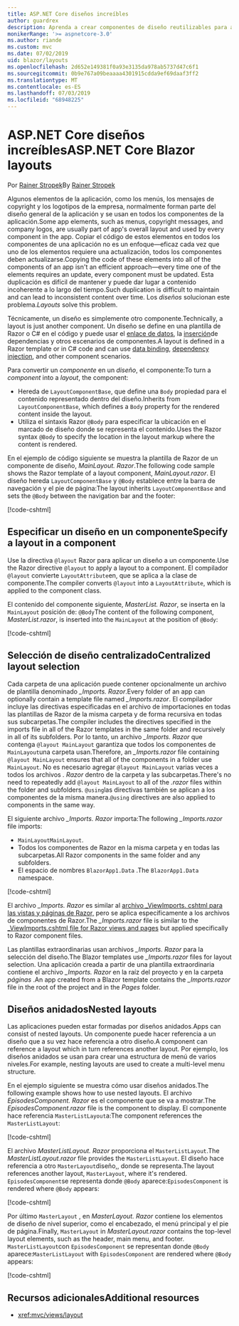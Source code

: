 ```yaml
---
title: ASP.NET Core diseños increíbles
author: guardrex
description: Aprenda a crear componentes de diseño reutilizables para aplicaciones increíbles.
monikerRange: '>= aspnetcore-3.0'
ms.author: riande
ms.custom: mvc
ms.date: 07/02/2019
uid: blazor/layouts
ms.openlocfilehash: 2d652e149381f0a93e3135da978ab5737d47c6f1
ms.sourcegitcommit: 0b9e767a09beaaaa4301915cdda9ef69daaf3ff2
ms.translationtype: MT
ms.contentlocale: es-ES
ms.lasthandoff: 07/03/2019
ms.locfileid: "68948225"
---
```

# <a name="aspnet-core-blazor-layouts"></a><span data-ttu-id="7ffd0-103">ASP.NET Core diseños increíbles</span><span class="sxs-lookup"><span data-stu-id="7ffd0-103">ASP.NET Core Blazor layouts</span></span>

<span data-ttu-id="7ffd0-104">Por [Rainer Stropek](https://www.timecockpit.com)</span><span class="sxs-lookup"><span data-stu-id="7ffd0-104">By [Rainer Stropek](https://www.timecockpit.com)</span></span>

<span data-ttu-id="7ffd0-105">Algunos elementos de la aplicación, como los menús, los mensajes de copyright y los logotipos de la empresa, normalmente forman parte del diseño general de la aplicación y se usan en todos los componentes de la aplicación.</span><span class="sxs-lookup"><span data-stu-id="7ffd0-105">Some app elements, such as menus, copyright messages, and company logos, are usually part of app's overall layout and used by every component in the app.</span></span> <span data-ttu-id="7ffd0-106">Copiar el código de estos elementos en todos los componentes de una aplicación no es un enfoque&mdash;eficaz cada vez que uno de los elementos requiere una actualización, todos los componentes deben actualizarse.</span><span class="sxs-lookup"><span data-stu-id="7ffd0-106">Copying the code of these elements into all of the components of an app isn't an efficient approach&mdash;every time one of the elements requires an update, every component must be updated.</span></span> <span data-ttu-id="7ffd0-107">Esta duplicación es difícil de mantener y puede dar lugar a contenido incoherente a lo largo del tiempo.</span><span class="sxs-lookup"><span data-stu-id="7ffd0-107">Such duplication is difficult to maintain and can lead to inconsistent content over time.</span></span> <span data-ttu-id="7ffd0-108">Los *diseños* solucionan este problema.</span><span class="sxs-lookup"><span data-stu-id="7ffd0-108">*Layouts* solve this problem.</span></span>

<span data-ttu-id="7ffd0-109">Técnicamente, un diseño es simplemente otro componente.</span><span class="sxs-lookup"><span data-stu-id="7ffd0-109">Technically, a layout is just another component.</span></span> <span data-ttu-id="7ffd0-110">Un diseño se define en una plantilla de Razor o C# en el código y puede usar el [enlace de datos](xref:blazor/components#data-binding), la [inserción](xref:blazor/dependency-injection)de dependencias y otros escenarios de componentes.</span><span class="sxs-lookup"><span data-stu-id="7ffd0-110">A layout is defined in a Razor template or in C# code and can use [data binding](xref:blazor/components#data-binding), [dependency injection](xref:blazor/dependency-injection), and other component scenarios.</span></span>

<span data-ttu-id="7ffd0-111">Para convertir un *componente* en un *diseño*, el componente:</span><span class="sxs-lookup"><span data-stu-id="7ffd0-111">To turn a *component* into a *layout*, the component:</span></span>

* <span data-ttu-id="7ffd0-112">Hereda de `LayoutComponentBase`, que define una `Body` propiedad para el contenido representado dentro del diseño.</span><span class="sxs-lookup"><span data-stu-id="7ffd0-112">Inherits from `LayoutComponentBase`, which defines a `Body` property for the rendered content inside the layout.</span></span>
* <span data-ttu-id="7ffd0-113">Utiliza el sintaxis Razor `@Body` para especificar la ubicación en el marcado de diseño donde se representa el contenido.</span><span class="sxs-lookup"><span data-stu-id="7ffd0-113">Uses the Razor syntax `@Body` to specify the location in the layout markup where the content is rendered.</span></span>

<span data-ttu-id="7ffd0-114">En el ejemplo de código siguiente se muestra la plantilla de Razor de un componente de diseño, *MainLayout. Razor*.</span><span class="sxs-lookup"><span data-stu-id="7ffd0-114">The following code sample shows the Razor template of a layout component, *MainLayout.razor*.</span></span> <span data-ttu-id="7ffd0-115">El diseño hereda `LayoutComponentBase` y `@Body` establece entre la barra de navegación y el pie de página:</span><span class="sxs-lookup"><span data-stu-id="7ffd0-115">The layout inherits `LayoutComponentBase` and sets the `@Body` between the navigation bar and the footer:</span></span>

[!code-cshtml[](layouts/sample_snapshot/3.x/MainLayout.razor?highlight=1,13)]

## <a name="specify-a-layout-in-a-component"></a><span data-ttu-id="7ffd0-116">Especificar un diseño en un componente</span><span class="sxs-lookup"><span data-stu-id="7ffd0-116">Specify a layout in a component</span></span>

<span data-ttu-id="7ffd0-117">Use la directiva `@layout` Razor para aplicar un diseño a un componente.</span><span class="sxs-lookup"><span data-stu-id="7ffd0-117">Use the Razor directive `@layout` to apply a layout to a component.</span></span> <span data-ttu-id="7ffd0-118">El compilador `@layout` convierte `LayoutAttribute`en, que se aplica a la clase de componente.</span><span class="sxs-lookup"><span data-stu-id="7ffd0-118">The compiler converts `@layout` into a `LayoutAttribute`, which is applied to the component class.</span></span>

<span data-ttu-id="7ffd0-119">El contenido del componente siguiente, *MasterList. Razor*, se inserta en la `MainLayout` posición de: `@Body`</span><span class="sxs-lookup"><span data-stu-id="7ffd0-119">The content of the following component, *MasterList.razor*, is inserted into the `MainLayout` at the position of `@Body`:</span></span>

[!code-cshtml[](layouts/sample_snapshot/3.x/MasterList.razor?highlight=1)]

## <a name="centralized-layout-selection"></a><span data-ttu-id="7ffd0-120">Selección de diseño centralizado</span><span class="sxs-lookup"><span data-stu-id="7ffd0-120">Centralized layout selection</span></span>

<span data-ttu-id="7ffd0-121">Cada carpeta de una aplicación puede contener opcionalmente un archivo de plantilla denominado *_Imports. Razor*.</span><span class="sxs-lookup"><span data-stu-id="7ffd0-121">Every folder of an app can optionally contain a template file named *_Imports.razor*.</span></span> <span data-ttu-id="7ffd0-122">El compilador incluye las directivas especificadas en el archivo de importaciones en todas las plantillas de Razor de la misma carpeta y de forma recursiva en todas sus subcarpetas.</span><span class="sxs-lookup"><span data-stu-id="7ffd0-122">The compiler includes the directives specified in the imports file in all of the Razor templates in the same folder and recursively in all of its subfolders.</span></span> <span data-ttu-id="7ffd0-123">Por lo tanto, un archivo *_Imports. Razor* que contenga `@layout MainLayout` garantiza que todos los componentes de `MainLayout`una carpeta usan.</span><span class="sxs-lookup"><span data-stu-id="7ffd0-123">Therefore, an *_Imports.razor* file containing `@layout MainLayout` ensures that all of the components in a folder use `MainLayout`.</span></span> <span data-ttu-id="7ffd0-124">No es necesario agregar `@layout MainLayout` varias veces a todos los archivos *. Razor* dentro de la carpeta y las subcarpetas.</span><span class="sxs-lookup"><span data-stu-id="7ffd0-124">There's no need to repeatedly add `@layout MainLayout` to all of the *.razor* files within the folder and subfolders.</span></span> <span data-ttu-id="7ffd0-125">`@using`las directivas también se aplican a los componentes de la misma manera.</span><span class="sxs-lookup"><span data-stu-id="7ffd0-125">`@using` directives are also applied to components in the same way.</span></span>

<span data-ttu-id="7ffd0-126">El siguiente archivo *_Imports. Razor* importa:</span><span class="sxs-lookup"><span data-stu-id="7ffd0-126">The following *_Imports.razor* file imports:</span></span>

* <span data-ttu-id="7ffd0-127">`MainLayout`</span><span class="sxs-lookup"><span data-stu-id="7ffd0-127">`MainLayout`.</span></span>
* <span data-ttu-id="7ffd0-128">Todos los componentes de Razor en la misma carpeta y en todas las subcarpetas.</span><span class="sxs-lookup"><span data-stu-id="7ffd0-128">All Razor components in the same folder and any subfolders.</span></span>
* <span data-ttu-id="7ffd0-129">El espacio de nombres `BlazorApp1.Data` .</span><span class="sxs-lookup"><span data-stu-id="7ffd0-129">The `BlazorApp1.Data` namespace.</span></span>
 
[!code-cshtml[](layouts/sample_snapshot/3.x/_Imports.razor)]

<span data-ttu-id="7ffd0-130">El archivo *_Imports. Razor* es similar al [archivo _ViewImports. cshtml para las vistas y páginas de Razor,](xref:mvc/views/layout#importing-shared-directives) pero se aplica específicamente a los archivos de componentes de Razor.</span><span class="sxs-lookup"><span data-stu-id="7ffd0-130">The *_Imports.razor* file is similar to the [_ViewImports.cshtml file for Razor views and pages](xref:mvc/views/layout#importing-shared-directives) but applied specifically to Razor component files.</span></span>

<span data-ttu-id="7ffd0-131">Las plantillas extraordinarias usan archivos *_Imports. Razor* para la selección del diseño.</span><span class="sxs-lookup"><span data-stu-id="7ffd0-131">The Blazor templates use *_Imports.razor* files for layout selection.</span></span> <span data-ttu-id="7ffd0-132">Una aplicación creada a partir de una plantilla extraordinaria contiene el archivo *_Imports. Razor* en la raíz del proyecto y en la carpeta *páginas* .</span><span class="sxs-lookup"><span data-stu-id="7ffd0-132">An app created from a Blazor template contains the *_Imports.razor* file in the root of the project and in the *Pages* folder.</span></span>

## <a name="nested-layouts"></a><span data-ttu-id="7ffd0-133">Diseños anidados</span><span class="sxs-lookup"><span data-stu-id="7ffd0-133">Nested layouts</span></span>

<span data-ttu-id="7ffd0-134">Las aplicaciones pueden estar formadas por diseños anidados.</span><span class="sxs-lookup"><span data-stu-id="7ffd0-134">Apps can consist of nested layouts.</span></span> <span data-ttu-id="7ffd0-135">Un componente puede hacer referencia a un diseño que a su vez hace referencia a otro diseño.</span><span class="sxs-lookup"><span data-stu-id="7ffd0-135">A component can reference a layout which in turn references another layout.</span></span> <span data-ttu-id="7ffd0-136">Por ejemplo, los diseños anidados se usan para crear una estructura de menú de varios niveles.</span><span class="sxs-lookup"><span data-stu-id="7ffd0-136">For example, nesting layouts are used to create a multi-level menu structure.</span></span>

<span data-ttu-id="7ffd0-137">En el ejemplo siguiente se muestra cómo usar diseños anidados.</span><span class="sxs-lookup"><span data-stu-id="7ffd0-137">The following example shows how to use nested layouts.</span></span> <span data-ttu-id="7ffd0-138">El archivo *EpisodesComponent. Razor* es el componente que se va a mostrar.</span><span class="sxs-lookup"><span data-stu-id="7ffd0-138">The *EpisodesComponent.razor* file is the component to display.</span></span> <span data-ttu-id="7ffd0-139">El componente hace referencia `MasterListLayout`a:</span><span class="sxs-lookup"><span data-stu-id="7ffd0-139">The component references the `MasterListLayout`:</span></span>

[!code-cshtml[](layouts/sample_snapshot/3.x/EpisodesComponent.razor?highlight=1)]

<span data-ttu-id="7ffd0-140">El archivo *MasterListLayout. Razor* proporciona el `MasterListLayout`.</span><span class="sxs-lookup"><span data-stu-id="7ffd0-140">The *MasterListLayout.razor* file provides the `MasterListLayout`.</span></span> <span data-ttu-id="7ffd0-141">El diseño hace referencia a otro `MasterLayout`diseño,, donde se representa.</span><span class="sxs-lookup"><span data-stu-id="7ffd0-141">The layout references another layout, `MasterLayout`, where it's rendered.</span></span> <span data-ttu-id="7ffd0-142">`EpisodesComponent`se representa donde `@Body` aparece:</span><span class="sxs-lookup"><span data-stu-id="7ffd0-142">`EpisodesComponent` is rendered where `@Body` appears:</span></span>

[!code-cshtml[](layouts/sample_snapshot/3.x/MasterListLayout.razor?highlight=1,9)]

<span data-ttu-id="7ffd0-143">Por último `MasterLayout` , en *MasterLayout. Razor* contiene los elementos de diseño de nivel superior, como el encabezado, el menú principal y el pie de página.</span><span class="sxs-lookup"><span data-stu-id="7ffd0-143">Finally, `MasterLayout` in *MasterLayout.razor* contains the top-level layout elements, such as the header, main menu, and footer.</span></span> <span data-ttu-id="7ffd0-144">`MasterListLayout`con `EpisodesComponent` se representan donde `@Body` aparece:</span><span class="sxs-lookup"><span data-stu-id="7ffd0-144">`MasterListLayout` with `EpisodesComponent` are rendered where `@Body` appears:</span></span>

[!code-cshtml[](layouts/sample_snapshot/3.x/MasterLayout.razor?highlight=6)]

## <a name="additional-resources"></a><span data-ttu-id="7ffd0-145">Recursos adicionales</span><span class="sxs-lookup"><span data-stu-id="7ffd0-145">Additional resources</span></span>

* <xref:mvc/views/layout>
